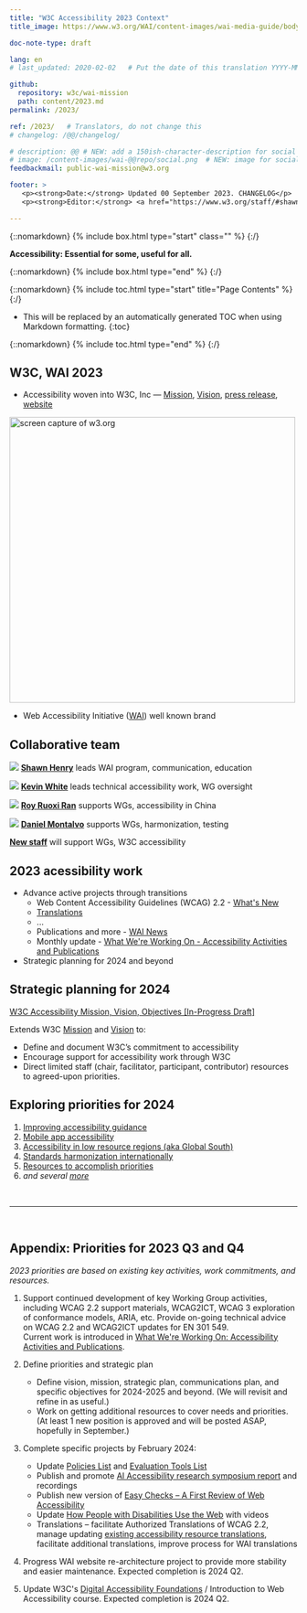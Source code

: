 ```yaml
---
title: "W3C Accessibility 2023 Context"
title_image: https://www.w3.org/WAI/content-images/wai-media-guide/body.svg

doc-note-type: draft

lang: en
# last_updated: 2020-02-02   # Put the date of this translation YYYY-MM-DD (with month in the middle)

github:
  repository: w3c/wai-mission
  path: content/2023.md
permalink: /2023/

ref: /2023/   # Translators, do not change this
# changelog: /@@/changelog/

# description: @@ # NEW: add a 150ish-character-description for social media   # translate the description
# image: /content-images/wai-@@repo/social.png  # NEW: image for social media
feedbackmail: public-wai-mission@w3.org

footer: >
   <p><strong>Date:</strong> Updated 00 September 2023. CHANGELOG</p>
   <p><strong>Editor:</strong> <a href="https://www.w3.org/staff/#shawn">Shawn Lawton Henry</a>. Contributors: Kevin White, Ruoxi Ran, Daniel Montalvo, Michael Cooper, and many others.</p>

---
```



{::nomarkdown}
{% include box.html type="start" class="" %}
{:/}

**Accessibility: Essential for some, useful for all.**

{::nomarkdown}
{% include box.html type="end" %}
{:/}

{::nomarkdown}
{% include toc.html type="start" title="Page Contents" %}
{:/}

- This will be replaced by an automatically generated TOC when using Markdown formatting.
{:toc}

{::nomarkdown}
{% include toc.html type="end" %}
{:/}

## W3C, WAI 2023

* Accessibility woven into W3C, Inc &mdash; [Mission](https://www.w3.org/mission/), [Vision](https://www.w3.org/TR/w3c-vision/), [press release](https://www.w3.org/press-releases/2023/w3c-le-launched/), [website](https://www.w3.org/)

<img src="https://www.w3.org/2023/Talks/TPAC/ac-activities-update/w3c-home-blurb.png" alt="screen capture of w3.org" width="500" />

* Web Accessibility Initiative ([WAI](https://www.w3.org/WAI/)) well known brand

## Collaborative team

![](https://www.w3.org/thumbnails/100/avatar-images/n8ny12fld7kggckc00kc0wgco84440s.webp) **[Shawn Henry](https://www.w3.org/staff/#shawn)** leads WAI program, communication, education

![](https://www.w3.org/thumbnails/100/avatar-images/r4btzf4l2rk4wwgwogsgc04844os888.webp) **[Kevin White](https://www.w3.org/staff/#kevin)** leads technical accessibility work, WG oversight

![](https://www.w3.org/thumbnails/100/avatar-images/7u0azic9fv0o84sosgw4840c0sg8ok8.webp) **[Roy Ruoxi Ran](https://www.w3.org/staff/#ran)** supports WGs, accessibility in China

![](https://www.w3.org/thumbnails/100/avatar-images/aedbof79fmogcw0wscs0w0occkocg48.webp) **[Daniel Montalvo](https://www.w3.org/staff/#dmontalvo)** supports WGs, harmonization, testing

**[New staff](https://www.w3.org/careers/2023-accessibility-specialist/)** will support WGs, W3C accessibility

## 2023 acessibility work

*   Advance active projects through transitions
    *   Web Content Accessibility Guidelines (WCAG) 2.2 - [What's New](https://www.w3.org/WAI/standards-guidelines/wcag/new-in-22/)
    *   [Translations](https://www.w3.org/WAI/translations/)
    *   ...
    *   Publications and more - [WAI News](https://www.w3.org/WAI/news/all/)
    *   Monthly update - [What We're Working On - Accessibility Activities and Publications](https://www.w3.org/WAI/update/)
*   Strategic planning for 2024 and beyond

## Strategic planning for 2024

[W3C Accessibility Mission, Vision, Objectives \[In-Progress Draft\]](https://wai-mission.netlify.app/draft/)

Extends W3C [Mission](https://www.w3.org/mission/) and [Vision](https://www.w3.org/TR/w3c-vision/) to:
*   Define and document W3C’s commitment to accessibility
*   Encourage support for accessibility work through W3C
*   Direct limited staff (chair, facilitator, participant, contributor) resources to agreed-upon priorities. 

## Exploring priorities for 2024

1.  [Improving accessibility guidance](https://github.com/w3c/wai-mission/discussions/8)
2.  [Mobile app accessibility](https://github.com/w3c/wai-mission/discussions/7)
3.  [Accessibility in low resource regions (aka Global South)](https://github.com/w3c/wai-mission/discussions/17)
4.  [Standards harmonization internationally](https://github.com/w3c/wai-mission/discussions/11)
5.  [Resources to accomplish priorities](https://github.com/w3c/wai-mission/discussions/13)
6.  _and several [more](https://github.com/w3c/wai-mission/discussions)_

<br>
<hr>
<br>

## Appendix: Priorities for 2023 Q3 and Q4

_2023 priorities are based on existing key activities, work commitments, and resources._

1. Support continued development of key Working Group activities, including WCAG 2.2 support materials, WCAG2ICT, WCAG 3 exploration of conformance models, ARIA, etc. Provide on-going technical advice on WCAG 2.2 and WCAG2ICT updates for EN 301 549.<br>Current work is introduced in [What We're Working On: Accessibility Activities and Publications](https://www.w3.org/WAI/update/).

2. Define priorities and strategic plan
   - Define vision, mission, strategic plan, communications plan, and specific objectives for 2024-2025 and beyond. (We will revisit and refine in as useful.)
   - Work on getting additional resources to cover needs and priorities. (At least 1 new position is approved and will be posted ASAP, hopefully in September.)

3. Complete specific projects by February 2024:
   - Update [Policies List](https://www.w3.org/WAI/policies/) and [Evaluation Tools List](https://www.w3.org/WAI/ER/tools/)
   - Publish and promote [AI Accessibility research symposium report](https://deploy-preview-193--wai-about-wai.netlify.app/about/projects/wai-coop/symposium2/) and recordings
   - Publish new version of [Easy Checks – A First Review of Web Accessibility](https://www.w3.org/WAI/test-evaluate/preliminary/)
   - Update [How People with Disabilities Use the Web](https://www.w3.org/WAI/people-use-web/) with videos
   - Translations – facilitate Authorized Translations of WCAG 2.2, manage updating [existing accessibility resource translations](https://www.w3.org/WAI/translations/), facilitate additional translations, improve process for WAI translations

4. Progress WAI website re-architecture project to provide more stability and easier maintenance. Expected completion is 2024 Q2.

5. Update W3C's [Digital Accessibility Foundations](https://www.w3.org/WAI/courses/foundations-course/) / Introduction to Web Accessibility course. Expected completion is 2024 Q2.
